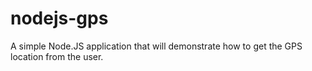 # nodejs-gps
A simple Node.JS application that will demonstrate how to get the GPS location from the user. 
